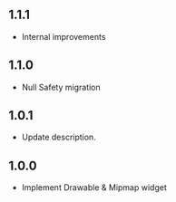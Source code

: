## 1.1.1

* Internal improvements

## 1.1.0

* Null Safety migration

## 1.0.1

* Update description.

## 1.0.0

* Implement Drawable & Mipmap widget
